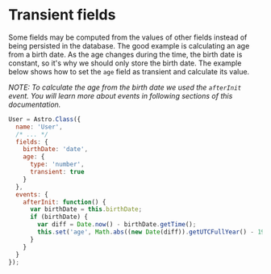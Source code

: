 # Transient fields

Some fields may be computed from the values of other fields instead of being persisted in the database. The good example is calculating an age from a birth date. As the age changes during the time, the birth date is constant, so it's why we should only store the birth date. The example below shows how to set the `age` field as transient and calculate its value.

*NOTE: To calculate the age from the birth date we used the `afterInit` event. You will learn more about events in following sections of this documentation.*

```js
User = Astro.Class({
  name: 'User',
  /* ... */
  fields: {
    birthDate: 'date',
    age: {
      type: 'number',
      transient: true
    }
  },
  events: {
    afterInit: function() {
      var birthDate = this.birthDate;
      if (birthDate) {
        var diff = Date.now() - birthDate.getTime();
        this.set('age', Math.abs((new Date(diff)).getUTCFullYear() - 1970));
      }
    }
  }
});
```
